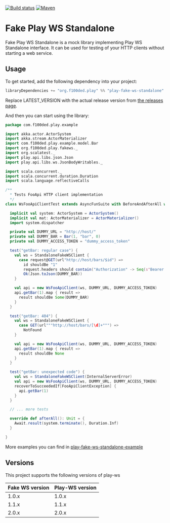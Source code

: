 [![Build status](https://travis-ci.org/f100ded/play-fake-ws-standalone.svg?branch=master)](https://travis-ci.org/f100ded/play-fake-ws-standalone)
[![Maven](https://img.shields.io/maven-central/v/org.f100ded.play/play-fake-ws-standalone_2.12.svg)](http://mvnrepository.com/artifact/org.f100ded.play/play-fake-ws-standalone_2.12)

# Fake Play WS Standalone

Fake Play WS Standalone is a mock library implementing Play WS Standalone interface. It can be used for testing of your HTTP clients without starting a web service.

## Usage

To get started, add the following dependency into your project:
```scala
libraryDependencies += "org.f100ded.play" %% "play-fake-ws-standalone" % "LATEST_VERSION"
```
Replace LATEST_VERSION with the actual release version from [the releases page](https://github.com/f100ded/play-fake-ws-standalone/releases).

And then you can start using the library:
```scala
package com.f100ded.play.example

import akka.actor.ActorSystem
import akka.stream.ActorMaterializer
import com.f100ded.play.example.model.Bar
import org.f100ded.play.fakews._
import org.scalatest._
import play.api.libs.json.Json
import play.api.libs.ws.JsonBodyWritables._

import scala.concurrent._
import scala.concurrent.duration.Duration
import scala.language.reflectiveCalls

/**
  * Tests FooApi HTTP client implementation
  */
class WsFooApiClientTest extends AsyncFunSuite with BeforeAndAfterAll with Matchers {

  implicit val system: ActorSystem = ActorSystem()
  implicit val mat: ActorMaterializer = ActorMaterializer()
  import system.dispatcher

  private val DUMMY_URL = "http://host/"
  private val DUMMY_BAR = Bar(1, "bar", 0)
  private val DUMMY_ACCESS_TOKEN = "dummy_access_token"

  test("getBar: regular case") {
    val ws = StandaloneFakeWSClient {
      case request@GET(url"http://host/bars/$id") =>
        id shouldBe "1"
        request.headers should contain("Authorization" -> Seq(s"Bearer $DUMMY_ACCESS_TOKEN"))
        Ok(Json.toJson(DUMMY_BAR))
    }

    val api = new WsFooApiClient(ws, DUMMY_URL, DUMMY_ACCESS_TOKEN)
    api.getBar(1).map { result =>
      result shouldBe Some(DUMMY_BAR)
    }
  }

  test("getBar: 404") {
    val ws = StandaloneFakeWSClient {
      case GET(url"""http://host/bars/[\d]+""") =>
        NotFound
    }

    val api = new WsFooApiClient(ws, DUMMY_URL, DUMMY_ACCESS_TOKEN)
    api.getBar(1).map { result =>
      result shouldBe None
    }
  }

  test("getBar: unexpected code") {
    val ws = StandaloneFakeWSClient(InternalServerError)
    val api = new WsFooApiClient(ws, DUMMY_URL, DUMMY_ACCESS_TOKEN)
    recoverToSucceededIf[FooApiClientException] {
      api.getBar(1)
    }
  }

  // ... more tests

  override def afterAll(): Unit = {
    Await.result(system.terminate(), Duration.Inf)
  }

}
```

More examples you can find in [play-fake-ws-standalone-example](https://github.com/f100ded/play-fake-ws-standalone-example) 

## Versions

This project supports the following versions of play-ws

| Fake WS version | Play-WS version |
|-----------------|-----------------|
| 1.0.x           | 1.0.x           |
| 1.1.x           | 1.1.x           |
| 2.0.x           | 2.0.x           |

